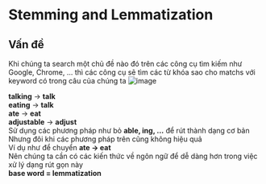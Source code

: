 # Stemming and Lemmatization
## Vấn đề
Khi chúng ta search một chủ đề nào đó trên các công cụ tìm kiếm như Google, Chrome, ... 
thì các công cụ sẽ tìm các từ khóa sao cho matchs với keyword có trong câu của chúng ta
![image](https://github.com/MinhHung7/NLP_Tutorials/assets/118424791/f2c22759-be16-410a-b9ed-08e473c69ca6)

**talking** -> **talk**  
**eating** -> **talk**  
**ate** -> **eat**  
**adjustable** -> **adjust**  
Sử dụng các phương pháp như bỏ **able, ing, ...** để rút thành dạng cơ bản  
Nhưng đôi khi các phương pháp trên cũng không hiệu quả  
Ví dụ như để chuyển **ate -> eat**  
Nên chúng ta cần có các kiến thức về ngôn ngữ để dễ dàng hơn trong việc xử lý dạng rút gọn này  
**base word = lemmatization**  

